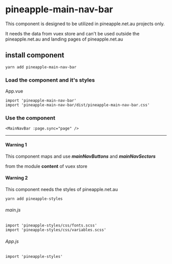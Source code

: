 # pineapple-main-nav-bar

This component is designed to be utilized in pineapple.net.au projects only.

It needs the data from vuex store and can't be used outside the pineapple.net.au and landing pages of pineapple.net.au

## install component
```
yarn add pineapple-main-nav-bar
```

### Load the component and it's styles

App.vue
```
import 'pineapple-main-nav-bar'
import 'pineapple-main-nav-bar/dist/pineapple-main-nav-bar.css'
```

### Use the component

```
<MainNavBar :page.sync="page" />
```

_____________________________________

#### Warning 1

This component maps and use **_mainNavButtons_** and **_mainNavSectors_**

from the module **content** of vuex store

#### Warning 2

This component needs the styles of pineapple.net.au

```
yarn add pineapple-styles
```

###### main.js
```
import 'pineapple-styles/css/fonts.scss'
import 'pineapple-styles/css/variables.scss'
```

###### App.js
```
import 'pineapple-styles'
```
